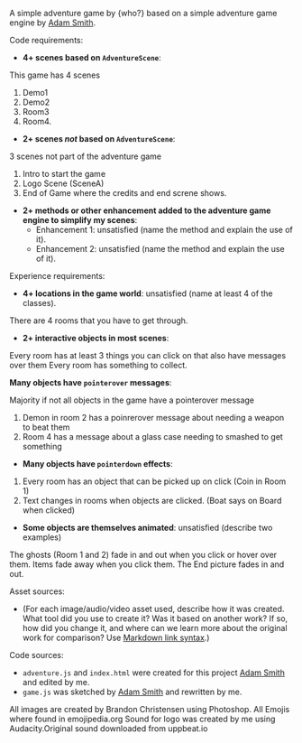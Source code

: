 A simple adventure game by {who?} based on a simple adventure game engine by [Adam Smith](https://github.com/rndmcnlly).

Code requirements:
- **4+ scenes based on `AdventureScene`**: 

This game has 4 scenes 
1. Demo1
2. Demo2
3. Room3
4. Room4.


- **2+ scenes *not* based on `AdventureScene`**: 

3 scenes not part of the adventure game

1. Intro to start the game
2. Logo Scene (SceneA)
3. End of Game where the credits and end screne shows.

- **2+ methods or other enhancement added to the adventure game engine to simplify my scenes**:
    - Enhancement 1: unsatisfied (name the method and explain the use of it).
    - Enhancement 2: unsatisfied (name the method and explain the use of it).

Experience requirements:
- **4+ locations in the game world**: unsatisfied (name at least 4 of the classes).

There are 4 rooms that you have to get through.

- **2+ interactive objects in most scenes**:

Every room has at least 3 things you can click on that also have messages over them
Every room has something to collect.

 **Many objects have `pointerover` messages**: 

Majority if not all objects in the game have a pointerover message
1. Demon in room 2 has a poinrerover message about needing a weapon to beat them
2. Room 4 has a message about a glass case needing to smashed to get something


- **Many objects have `pointerdown` effects**: 

1. Every room has an object that can be picked up on click (Coin in Room 1)
2. Text changes in rooms when objects are clicked. (Boat says on Board when clicked)

- **Some objects are themselves animated**: unsatisfied (describe two examples)

The ghosts (Room 1 and 2) fade in and out when you click or hover over them.
Items fade away when you click them.
The End picture fades in and out.

Asset sources:
- (For each image/audio/video asset used, describe how it was created. What tool did you use to create it? Was it based on another work? If so, how did you change it, and where can we learn more about the original work for comparison? Use [Markdown link syntax](https://docs.github.com/en/get-started/writing-on-github/getting-started-with-writing-and-formatting-on-github/basic-writing-and-formatting-syntax#links).)

Code sources:
- `adventure.js` and `index.html` were created for this project [Adam Smith](https://github.com/rndmcnlly) and edited by me.
- `game.js` was sketched by [Adam Smith](https://github.com/rndmcnlly) and rewritten by me.

All images are created by Brandon Christensen using Photoshop.
All Emojis where found in emojipedia.org
Sound for logo was created by me using Audacity.Original sound downloaded from uppbeat.io